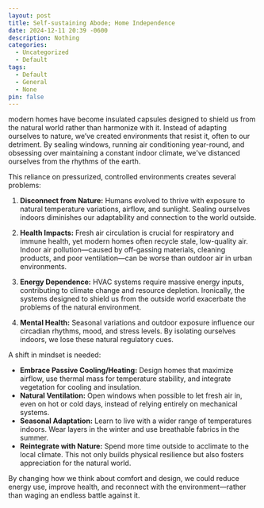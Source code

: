 ```yaml
---
layout: post
title: Self-sustaining Abode; Home Independence
date: 2024-12-11 20:39 -0600
description: Nothing
categories:
  - Uncategorized
  - Default
tags:
  - Default
  - General
  - None
pin: false
---
```

modern homes have become insulated capsules designed to shield us from the natural world rather than harmonize with it. Instead of adapting ourselves to nature, we’ve created environments that resist it, often to our detriment. By sealing windows, running air conditioning year-round, and obsessing over maintaining a constant indoor climate, we've distanced ourselves from the rhythms of the earth.  

This reliance on pressurized, controlled environments creates several problems:  

1. **Disconnect from Nature:** Humans evolved to thrive with exposure to natural temperature variations, airflow, and sunlight. Sealing ourselves indoors diminishes our adaptability and connection to the world outside.  

2. **Health Impacts:** Fresh air circulation is crucial for respiratory and immune health, yet modern homes often recycle stale, low-quality air. Indoor air pollution—caused by off-gassing materials, cleaning products, and poor ventilation—can be worse than outdoor air in urban environments.  

3. **Energy Dependence:** HVAC systems require massive energy inputs, contributing to climate change and resource depletion. Ironically, the systems designed to shield us from the outside world exacerbate the problems of the natural environment.  

4. **Mental Health:** Seasonal variations and outdoor exposure influence our circadian rhythms, mood, and stress levels. By isolating ourselves indoors, we lose these natural regulatory cues.  

A shift in mindset is needed:  
- **Embrace Passive Cooling/Heating:** Design homes that maximize airflow, use thermal mass for temperature stability, and integrate vegetation for cooling and insulation.  
- **Natural Ventilation:** Open windows when possible to let fresh air in, even on hot or cold days, instead of relying entirely on mechanical systems.  
- **Seasonal Adaptation:** Learn to live with a wider range of temperatures indoors. Wear layers in the winter and use breathable fabrics in the summer.  
- **Reintegrate with Nature:** Spend more time outside to acclimate to the local climate. This not only builds physical resilience but also fosters appreciation for the natural world.  

By changing how we think about comfort and design, we could reduce energy use, improve health, and reconnect with the environment—rather than waging an endless battle against it.